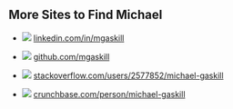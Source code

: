 ## More Sites to Find Michael

- ![](/images/favicons/linkedin.ico) [linkedin.com/in/mgaskill][1]

- ![](/images/favicons/github.ico) [github.com/mgaskill][2]

- ![](/images/favicons/stackoverflow.ico) [stackoverflow.com/users/2577852/michael-gaskill][3]

- ![](/images/favicons/crunchbase.ico) [crunchbase.com/person/michael-gaskill][4]

[1]: https://linkedin.com/in/mgaskill
[2]: https://github.com/mgaskill
[3]: http://stackoverflow.com/users/2577852/michael-gaskill
[4]: https://crunchbase.com/person/michael-gaskill

